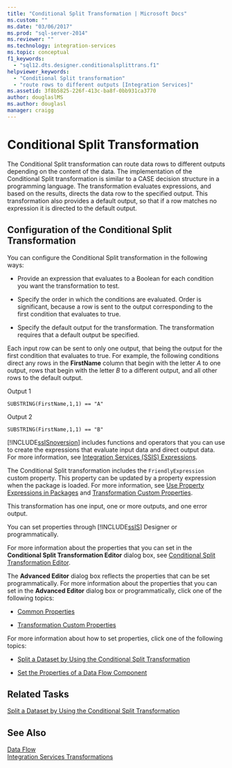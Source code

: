 ```yaml
---
title: "Conditional Split Transformation | Microsoft Docs"
ms.custom: ""
ms.date: "03/06/2017"
ms.prod: "sql-server-2014"
ms.reviewer: ""
ms.technology: integration-services
ms.topic: conceptual
f1_keywords: 
  - "sql12.dts.designer.conditionalsplittrans.f1"
helpviewer_keywords: 
  - "Conditional Split transformation"
  - "route rows to different outputs [Integration Services]"
ms.assetid: 3f8b5825-226f-413c-ba8f-0bb931ca3770
author: douglaslMS
ms.author: douglasl
manager: craigg
---
```

# Conditional Split Transformation
  The Conditional Split transformation can route data rows to different outputs depending on the content of the data. The implementation of the Conditional Split transformation is similar to a CASE decision structure in a programming language. The transformation evaluates expressions, and based on the results, directs the data row to the specified output. This transformation also provides a default output, so that if a row matches no expression it is directed to the default output.  
  
## Configuration of the Conditional Split Transformation  
 You can configure the Conditional Split transformation in the following ways:  
  
-   Provide an expression that evaluates to a Boolean for each condition you want the transformation to test.  
  
-   Specify the order in which the conditions are evaluated. Order is significant, because a row is sent to the output corresponding to the first condition that evaluates to true.  
  
-   Specify the default output for the transformation. The transformation requires that a default output be specified.  
  
 Each input row can be sent to only one output, that being the output for the first condition that evaluates to true. For example, the following conditions direct any rows in the **FirstName** column that begin with the letter *A* to one output, rows that begin with the letter *B* to a different output, and all other rows to the default output.  
  
 Output 1  
  
 `SUBSTRING(FirstName,1,1) == "A"`  
  
 Output 2  
  
 `SUBSTRING(FirstName,1,1) == "B"`  
  
 [!INCLUDE[ssISnoversion](../../../includes/ssisnoversion-md.md)] includes functions and operators that you can use to create the expressions that evaluate input data and direct output data. For more information, see [Integration Services &#40;SSIS&#41; Expressions](../../expressions/integration-services-ssis-expressions.md).  
  
 The Conditional Split transformation includes the `FriendlyExpression` custom property. This property can be updated by a property expression when the package is loaded. For more information, see [Use Property Expressions in Packages](../../expressions/use-property-expressions-in-packages.md) and [Transformation Custom Properties](transformation-custom-properties.md).  
  
 This transformation has one input, one or more outputs, and one error output.  
  
 You can set properties through [!INCLUDE[ssIS](../../../includes/ssis-md.md)] Designer or programmatically.  
  
 For more information about the properties that you can set in the **Conditional Split Transformation Editor** dialog box, see [Conditional Split Transformation Editor](../../conditional-split-transformation-editor.md).  
  
 The **Advanced Editor** dialog box reflects the properties that can be set programmatically. For more information about the properties that you can set in the **Advanced Editor** dialog box or programmatically, click one of the following topics:  
  
-   [Common Properties](../../common-properties.md)  
  
-   [Transformation Custom Properties](transformation-custom-properties.md)  
  
 For more information about how to set properties, click one of the following topics:  
  
-   [Split a Dataset by Using the Conditional Split Transformation](conditional-split-transformation.md)  
  
-   [Set the Properties of a Data Flow Component](../set-the-properties-of-a-data-flow-component.md)  
  
## Related Tasks  
 [Split a Dataset by Using the Conditional Split Transformation](conditional-split-transformation.md)  
  
## See Also  
 [Data Flow](../data-flow.md)   
 [Integration Services Transformations](integration-services-transformations.md)  
  
  
